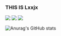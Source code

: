 <!-- ### Hi there 👋


**Lxxjy/Lxxjy** is a ✨ _special_ ✨ repository because its `README.md` (this file) appears on your GitHub profile.

Here are some ideas to get you started:

- 🔭 I’m currently working on ...
- 🌱 I’m currently learning ...
- 👯 I’m looking to collaborate on ...
- 🤔 I’m looking for help with ...
- 💬 Ask me about ...
- 📫 How to reach me: ...
- 😄 Pronouns: ...
- ⚡ Fun fact: ... -->

 
 ### THIS IS Lxxjx
 
<!--  <a href="[연결할 링크]" target="_blank">
<img src="https://img.shields.io/badge/[쓰고 싶은 텍스트]-[컬러 코드]?style=flat-square&logo=[브랜드 이름]&logoColor=[로고색상]"/></a> -->

 <a href="버튼을 눌렀을 때 이동할 링크" target="_blank"><img src="https://img.shields.io/badge/C-0275d8?style=plastic&logo=C&logoColor=white"/></a>
 <a href="https://simpleicons.org/icons/cplusplus.svg" target="_blank"><img src="https://img.shields.io/badge/C++-0275d8?style=plastic&logo=C++&logoColor=white"/></a>
 <a href="https://qt-brandbook.webflow.io/design" target="_blank"><img src="https://img.shields.io/badge/Qt-41cd52?style=plastic&logo=Qt&logoColor=white"/></a>

![Anurag's GitHub stats](https://github-readme-stats.vercel.app/api?username=사용자ID&show_icons=true&theme=radical)
